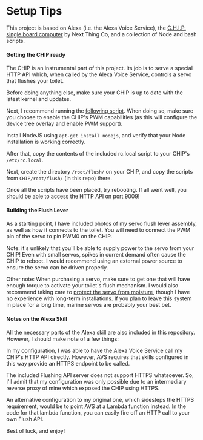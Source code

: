 # Setup Tips

This project is based on Alexa (i.e. the Alexa Voice Service), the [C.H.I.P. single
board computer](https://getchip.com/) by Next Thing Co, and a collection of Node and bash scripts.


#### Getting the CHIP ready

The CHIP is an instrumental part of this project. Its job is to serve a special HTTP API which, when called by the Alexa Voice Service, controls a servo that flushes your toilet.

Before doing anything else, make sure your CHIP is up to date with the latest kernel and updates.

Next, I recommend running the [following script](https://gist.github.com/ugate/392185a959737365834f54d5bf4aae5b).
When doing so, make sure you choose to enable the
CHIP's PWM capabilities (as this will configure the device tree overlay and enable PWM support).

Install NodeJS using `apt-get install nodejs`, and verify that your Node installation is working correctly.

After that, copy the contents of the included rc.local script to your CHIP's `/etc/rc.local`.

Next, create the directory `/root/flush/` on your CHIP, and copy the scripts from `CHIP/root/flush/` (in this repo) there.

Once all the scripts have been placed, try rebooting. If all went well, you should be able to access the HTTP API on port 9009!


#### Building the Flush Lever

As a starting point, I have included photos of my servo flush lever assembly, as well as how it connects to the toilet. You will need to connect the PWM pin of the servo to pin PWM0 on the CHIP.

Note: it's unlikely that you'll be able to supply power to the servo from your CHIP! Even with small servos, spikes in current demand often cause the CHIP to reboot. I would recommend using an external power source to ensure the servo can be driven properly.

Other note: When purchasing a servo, make sure to get one that will have enough torque to activate your toilet's flush mechanism. I would also recommend taking care to [protect the servo from moisture](http://www.instructables.com/id/Water-proofing-a-Servo/), though I have no experience with long-term installations.
If you plan to leave this system in place for a long time, marine servos are probably your best bet.


#### Notes on the Alexa Skill

All the necessary parts of the Alexa skill are also included in this repository. However, I should make note of a few things:

In my configuration, I was able to have the Alexa Voice Service call my CHIP's HTTP API directly. However, AVS requires that skills configured in this way provide an HTTPS endpoint to be called.

The included Flushing API server does not support HTTPS whatsoever. So, I'll admit that my configuration was only possible due to an intermediary reverse proxy of mine which exposed the CHIP using HTTPS.

An alternative configuration to my original one, which sidesteps the HTTPS requirement, would be to point AVS at a Lambda function instead. In the code for that lambda function, you can easily fire off an HTTP call to your own Flush API.

Best of luck, and enjoy!
